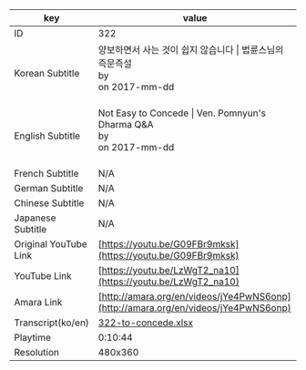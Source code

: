 |  key  |  value  |
|-------|---------|
| ID            | 322 |
| Korean Subtitle | 양보하면서 사는 것이 쉽지 않습니다 \| 법륜스님의 즉문즉설<br>by <br>on 2017-mm-dd<br><br>|
| English Subtitle | Not Easy to Concede \| Ven. Pomnyun's Dharma Q&A<br>by <br>on 2017-mm-dd<br><br>|
| French Subtitle | N/A |
| German Subtitle | N/A |
| Chinese Subtitle | N/A |
| Japanese Subtitle | N/A |
| Original YouTube Link  | [https://youtu.be/G09FBr9mksk](https://youtu.be/G09FBr9mksk) |
| YouTube Link  | [https://youtu.be/LzWgT2_na10](https://youtu.be/LzWgT2_na10) |
| Amara Link    | [http://amara.org/en/videos/jYe4PwNS6onp](http://amara.org/en/videos/jYe4PwNS6onp) |
| Transcript(ko/en) | [322-to-concede.xlsx](https://github.com/jungtosociety/dharma-qna/raw/master/sub/322/322-to-concede.xlsx) |
| Playtime | 0:10:44 |
| Resolution | 480x360|
